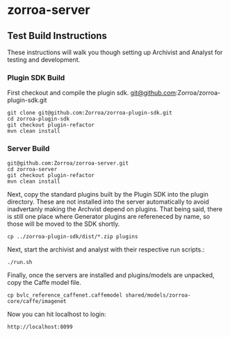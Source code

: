 # zorroa-server

## Test Build Instructions

These instructions will walk you though setting up Archivist and Analyst for testing and development.

### Plugin SDK Build

First checkout and compile the plugin sdk.
git@github.com:Zorroa/zorroa-plugin-sdk.git

```
git clone git@github.com:Zorroa/zorroa-plugin-sdk.git
cd zorroa-plugin-sdk
git checkout plugin-refactor
mvn clean install
```

### Server Build

```
git@github.com:Zorroa/zorroa-server.git
cd zorroa-server
git checkout plugin-refactor
mvn clean install
```

Next, copy the standard plugins built by the Plugin SDK into the plugin directory.  These are not installed into the
server automatically to avoid inadvertanly making the Archvist depend on plugins. That being said, 
there is still one place where Generator plugins are refereneced by name, so those will be moved to the SDK shortly.

```
cp ../zorroa-plugin-sdk/dist/*.zip plugins
```

Next, start the archivist and analyst with their respective run scripts.:

```
./run.sh
```

Finally, once the servers are installed and plugins/models are unpacked, copy the Caffe model file.

```
cp bvlc_reference_caffenet.caffemodel shared/models/zorroa-core/caffe/imagenet
```

Now you can hit localhost to login:

```
http://localhost:8099
```
